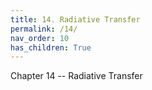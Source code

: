 ```yaml
---
title: 14. Radiative Transfer
permalink: /14/
nav_order: 10
has_children: True
---
```


Chapter 14 -- Radiative Transfer